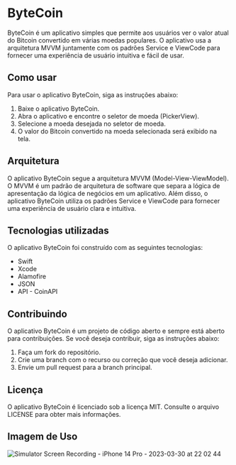 # ByteCoin

ByteCoin é um aplicativo simples que permite aos usuários ver o valor atual do Bitcoin convertido em várias moedas populares. O aplicativo usa a arquitetura MVVM juntamente com os padrões Service e ViewCode para fornecer uma experiência de usuário intuitiva e fácil de usar.

## Como usar

Para usar o aplicativo ByteCoin, siga as instruções abaixo:

1. Baixe o aplicativo ByteCoin.
2. Abra o aplicativo e encontre o seletor de moeda (PickerView).
3. Selecione a moeda desejada no seletor de moeda.
4. O valor do Bitcoin convertido na moeda selecionada será exibido na tela.

## Arquitetura

O aplicativo ByteCoin segue a arquitetura MVVM (Model-View-ViewModel). O MVVM é um padrão de arquitetura de software que separa a lógica de apresentação da lógica de negócios em um aplicativo. Além disso, o aplicativo ByteCoin utiliza os padrões Service e ViewCode para fornecer uma experiência de usuário clara e intuitiva.

## Tecnologias utilizadas

O aplicativo ByteCoin foi construído com as seguintes tecnologias:

- Swift
- Xcode
- Alamofire
- JSON
- API - CoinAPI

## Contribuindo

O aplicativo ByteCoin é um projeto de código aberto e sempre está aberto para contribuições. Se você deseja contribuir, siga as instruções abaixo:

1. Faça um fork do repositório.
2. Crie uma branch com o recurso ou correção que você deseja adicionar.
3. Envie um pull request para a branch principal.

## Licença

O aplicativo ByteCoin é licenciado sob a licença MIT. Consulte o arquivo LICENSE para obter mais informações.

## Imagem de Uso

![Simulator Screen Recording - iPhone 14 Pro - 2023-03-30 at 22 02 44](https://user-images.githubusercontent.com/117952800/228996997-d97b19d0-c2b7-4303-a431-171135d0fe4e.gif)

